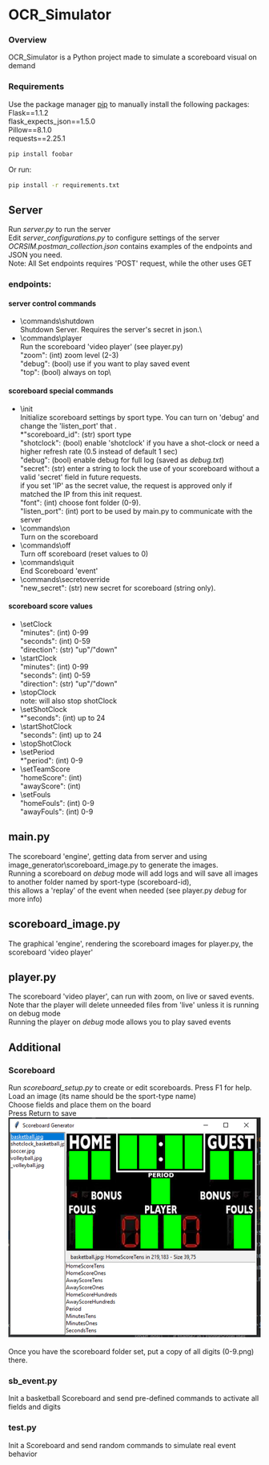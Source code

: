 # OCR_Simulator

### Overview
OCR_Simulator is a Python project made to simulate a scoreboard visual on demand

### Requirements
Use the package manager [pip](https://pip.pypa.io/en/stable/) to manually install the following packages:\
Flask==1.1.2\
flask_expects_json==1.5.0\
Pillow==8.1.0\
requests==2.25.1
```bash
pip install foobar
```

Or run:
```bash
pip install -r requirements.txt
```


## Server
Run *server.py* to run the server\
Edit *server_configurations.py* to configure settings of the server\
*OCRSIM.postman_collection.json* contains examples of the endpoints and JSON you need.\
Note: All Set endpoints requires 'POST' request, while the other uses GET 
### endpoints:
#### server control commands
* \commands\shutdown\
Shutdown Server. Requires the server's secret in json.\
* \commands\player\
Run the scoreboard 'video player' (see player.py)\
"zoom": (int) zoom level (2-3) \
"debug": (bool) use if you want to play saved event\
"top": (bool) always on top\
#### scoreboard special commands
* \init\
Initialize scoreboard settings by sport type. You can turn on 'debug' and change the 'listen_port' that .\
*"scoreboard_id": (str) sport type\
"shotclock": (bool) enable 'shotclock' if you have a shot-clock or need a higher refresh rate (0.5 instead of default 1 sec)\
"debug": (bool) enable debug for full log (saved as *debug.txt*)\
"secret": (str) enter a string to lock the use of your scoreboard without a valid 'secret' field in future requests.\
if you set 'IP' as the secret value, the request is approved only if matched the IP from this init request.\
"font": (int) choose font folder (0-9).\
"listen_port": (int) port to be used by main.py to communicate with the server
* \commands\on\
Turn on the scoreboard
* \commands\off\
Turn off scoreboard (reset values to 0)
* \commands\quit\
End Scoreboard 'event'
* \commands\secretoverride\
"new_secret": (str) new secret for scoreboard (string only).
#### scoreboard score values
* \setClock\
"minutes": (int) 0-99\
"seconds": (int) 0-59\
"direction": (str) "up"/"down"
* \startClock\
"minutes": (int) 0-99\
"seconds": (int) 0-59\
"direction": (str) "up"/"down"
* \stopClock\
note: will also stop shotClock
* \setShotClock\
*"seconds": (int) up to 24
* \startShotClock\
"seconds": (int) up to 24
* \stopShotClock
* \setPeriod\
*"period": (int) 0-9
* \setTeamScore\
"homeScore": (int)\
"awayScore": (int)
* \setFouls\
"homeFouls": (int) 0-9\
"awayFouls": (int) 0-9


## main.py ##
The scoreboard 'engine', getting data from server and using image_generator\scoreboard_image.py to generate the images.\
Running a scoreboard on *debug* mode will add logs and will save all images to another folder named by sport-type (scoreboard-id), \
this allows a 'replay' of the event when needed (see player.py *debug* for more info)

## scoreboard_image.py ##
The graphical 'engine', rendering the scoreboard images for player.py, the scoreboard 'video player'

## player.py ##
The scoreboard 'video player', can run with zoom, on live or saved events.\
Note thar the player will delete unneeded files from 'live' unless it is running on debug mode\
Running the player on *debug* mode allows you to play saved events 

## Additional
### Scoreboard
Run *scoreboard_setup.py* to create or edit scoreboards. Press F1 for help.\
Load an image (its name should be the sport-type name)\
Choose fields and place them on the board\
Press Return to save\
![Alt Text](help_01.PNG "Scoreboard Generator")\
\
Once you have the scoreboard folder set, put a copy of all digits (0-9.png) there. 

### sb_event.py ##
Init a basketball Scoreboard and send pre-defined commands to activate all fields and digits

### test.py ##
Init a Scoreboard and send random commands to simulate real event behavior
